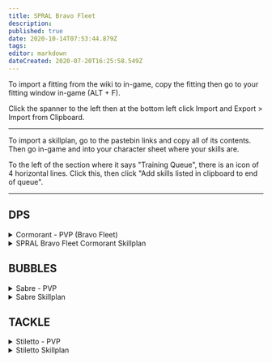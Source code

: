 ```yaml
---
title: SPRAL Bravo Fleet
description: 
published: true
date: 2020-10-14T07:53:44.879Z
tags: 
editor: markdown
dateCreated: 2020-07-20T16:25:58.549Z
---
```


To import a fitting from the wiki to in-game, copy the fitting then go to your fitting window in-game (ALT + F).

Click the spanner to the left then at the bottom left click Import and Export > Import from Clipboard.

---
To import a skillplan, go to the pastebin links and copy all of its contents. Then go in-game and into your character sheet where your skills are.

To the left of the section where it says "Training Queue", there is an icon of 4 horizontal lines. Click this, then click "Add skills listed in clipboard to end of queue".

---
## DPS

<details>
  <summary>Cormorant - PVP (Bravo Fleet)</summary>
[Cormorant, Cormorant - PVP (Bravo Fleet)]

Magnetic Field Stabilizer II
Magnetic Field Stabilizer II

5MN Y-T8 Compact Microwarpdrive
Alumel-Wired Enduring Sensor Booster
Alumel-Wired Enduring Sensor Booster

150mm Railgun II
150mm Railgun II
150mm Railgun II
150mm Railgun II
150mm Railgun II
150mm Railgun II
150mm Railgun II
[Empty High slot]

Small Hybrid Locus Coordinator I
Small Hybrid Locus Coordinator I
Small Ancillary Current Router I


Javelin S x2000
Spike S x2000
Caldari Navy Antimatter Charge S x1000
Caldari Navy Thorium Charge S x1000
Nanite Repair Paste x50
Scan Resolution Script x2
Targeting Range Script x2
</details>

<details>
  <summary>SPRAL Bravo Fleet Cormorant Skillplan</summary>

  https://pastebin.com/T9sQyQCh
</details>


## BUBBLES

<details>
  <summary>Sabre - PVP</summary>
[Sabre, Sabre - PVP]

IFFA Compact Damage Control
Nanofiber Internal Structure II

5MN Quad LiF Restrained Microwarpdrive
Medium Shield Extender II
Medium Shield Extender II
Initiated Compact Warp Scrambler

Interdiction Sphere Launcher I
Prototype Cloaking Device I
125mm Gatling AutoCannon II
125mm Gatling AutoCannon II
125mm Gatling AutoCannon II
125mm Gatling AutoCannon II
125mm Gatling AutoCannon II
125mm Gatling AutoCannon II

Small Hyperspatial Velocity Optimizer I
Small Hyperspatial Velocity Optimizer I


Barrage S x2000
Hail S x2000
Warp Disrupt Probe x60
Nanite Repair Paste x50
EMP S x4000
Republic Fleet EMP S x2000
</details>

<details>
  <summary>Sabre Skillplan</summary>

  https://pastebin.com/GquM5HmE
</details>

## TACKLE

<details>
  <summary>Stiletto - PVP</summary>
[Stiletto, Stiletto - PVP]

Damage Control II
Nanofiber Internal Structure II
Nanofiber Internal Structure II

5MN Quad LiF Restrained Microwarpdrive
Warp Disruptor II
Warp Scrambler II
Republic Fleet Medium Shield Extender

Core Probe Launcher II
[Empty High slot]
[Empty High slot]

Small Ionic Field Projector II
Small Hyperspatial Velocity Optimizer II


Nanite Repair Paste x50
Sisters Core Scanner Probe x8
</details>

<details>
  <summary>Stiletto Skillplan</summary>

  https://pastebin.com/FuJMWWid
</details>